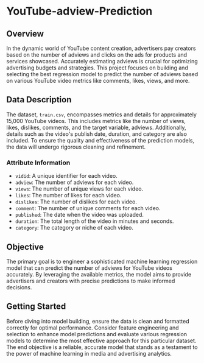 # YouTube-adview-Prediction


## Overview

In the dynamic world of YouTube content creation, advertisers pay creators based on the number of adviews and clicks on the ads for products and services showcased. Accurately estimating adviews is crucial for optimizing advertising budgets and strategies. This project focuses on building and selecting the best regression model to predict the number of adviews based on various YouTube video metrics like comments, likes, views, and more.

## Data Description

The dataset, `train.csv`, encompasses metrics and details for approximately 15,000 YouTube videos. This includes metrics like the number of views, likes, dislikes, comments, and the target variable, adviews. Additionally, details such as the video's publish date, duration, and category are also included. To ensure the quality and effectiveness of the prediction models, the data will undergo rigorous cleaning and refinement.

### Attribute Information

- `vidid`: A unique identifier for each video.
- `adview`: The number of adviews for each video.
- `views`: The number of unique views for each video.
- `likes`: The number of likes for each video.
- `dislikes`: The number of dislikes for each video.
- `comment`: The number of unique comments for each video.
- `published`: The date when the video was uploaded.
- `duration`: The total length of the video in minutes and seconds.
- `category`: The category or niche of each video.

## Objective

The primary goal is to engineer a sophisticated machine learning regression model that can predict the number of adviews for YouTube videos accurately. By leveraging the available metrics, the model aims to provide advertisers and creators with precise predictions to make informed decisions.

## Getting Started

Before diving into model building, ensure the data is clean and formatted correctly for optimal performance. Consider feature engineering and selection to enhance model predictions and evaluate various regression models to determine the most effective approach for this particular dataset. The end objective is a reliable, accurate model that stands as a testament to the power of machine learning in media and advertising analytics.


